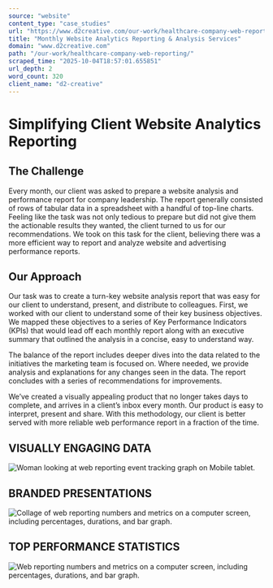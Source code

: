 ```yaml
---
source: "website"
content_type: "case_studies"
url: "https://www.d2creative.com/our-work/healthcare-company-web-reporting/"
title: "Monthly Website Analytics Reporting & Analysis Services"
domain: "www.d2creative.com"
path: "/our-work/healthcare-company-web-reporting/"
scraped_time: "2025-10-04T18:57:01.655851"
url_depth: 2
word_count: 320
client_name: "d2-creative"
---
```


# Simplifying Client Website Analytics Reporting

## The Challenge

Every month, our client was asked to prepare a website analysis and performance report for company leadership. The report generally consisted of rows of tabular data in a spreadsheet with a handful of top-line charts. Feeling like the task was not only tedious to prepare but did not give them the actionable results they wanted, the client turned to us for our recommendations. We took on this task for the client, believing there was a more efficient way to report and analyze website and advertising performance reports.

## Our Approach

Our task was to create a turn-key website analysis report that was easy for our client to understand, present, and distribute to colleagues. First, we worked with our client to understand some of their key business objectives. We mapped these objectives to a series of Key Performance Indicators (KPIs) that would lead off each monthly report along with an executive summary that outlined the analysis in a concise, easy to understand way.

The balance of the report includes deeper dives into the data related to the initiatives the marketing team is focused on. Where needed, we provide analysis and explanations for any changes seen in the data. The report concludes with a series of recommendations for improvements.

We’ve created a visually appealing product that no longer takes days to complete, and arrives in a client’s inbox every month. Our product is easy to interpret, present and share. With this methodology, our client is better served with more reliable web performance report in a fraction of the time.

## VISUALLY ENGAGING DATA

![Woman looking at web reporting event tracking graph on Mobile tablet.](https://www.d2creative.com/wp-content/uploads/2022/07/img-event-tracking-tablet-mobile@2x.jpg)

## BRANDED PRESENTATIONS

![Collage of web reporting numbers and metrics on a computer screen, including percentages, durations, and bar graph.](https://www.d2creative.com/wp-content/uploads/2022/07/reports-screen-collage-mobile@2x.jpg)

## TOP PERFORMANCE STATISTICS

![Web reporting numbers and metrics on a computer screen, including percentages, durations, and bar graph.](https://www.d2creative.com/wp-content/uploads/2022/07/graphics-mobile@2x.jpg)